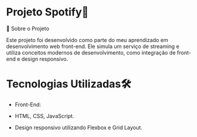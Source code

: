 # Projeto Spotify🎵

📝 Sobre o Projeto

Este projeto foi desenvolvido como parte do meu aprendizado em desenvolvimento web front-end. Ele simula um serviço de streaming e utiliza conceitos modernos de desenvolvimento, como integração de front-end e design responsivo.

# Tecnologias Utilizadas🛠️ 

* Front-End:

* HTML, CSS, JavaScript.
* Design responsivo utilizando Flexbox e Grid Layout.
